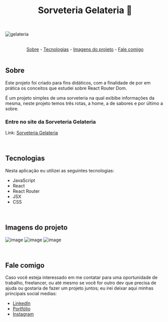 <h1 align="center">Sorveteria Gelateria 🍦</h1>

<br>

![gelateria](https://user-images.githubusercontent.com/75648386/195440901-a20fe05f-c666-430e-8c4d-3ad5fb539912.gif)

<br>

<div align="center">
  <a href="#sobre">Sobre</a> -
  <a href="#tecnologias">Tecnologias</a> -
  <a href="#imagens-do-projeto">Imagens do projeto</a> -
  <a href="#fale-comigo">Fale comigo</a>
</div>

<br>

## Sobre

<p>Este projeto foi criado para fins didáticos, com a finalidade de por em prática os conceitos que estudei sobre React Router Dom.</p>
<p>É um projeto simples de uma sorveteria na qual exibibe informações da mesma, neste projeto temos três rotas, a home, a de sabores e por último a sobre.</p>

### Entre no site da Sorveteria Gelateria

Link: <a href="https://sorveteria-gelateria-luizmeraki.vercel.app/" target="blank">Sorveteria Gelateria</a>

<br>

## Tecnologias

<p>Nesta aplicação eu utilizei as seguintes tecnologias:</p>

<ul>
  <li>JavaScript</li>
  <li>React</li>
  <li>React Router</li>
  <li>JSX</li>
  <li>CSS</li>
</ul>

<br>

## Imagens do projeto

![image](https://user-images.githubusercontent.com/75648386/183256797-b7ffddcd-f868-4c83-8e5f-8d6185f20592.png)
![image](https://user-images.githubusercontent.com/75648386/183256814-522d9cc0-2515-4009-b402-09745a7e6e5c.png)
![image](https://user-images.githubusercontent.com/75648386/183256845-63f40f18-ca9a-4fb0-8de8-55bf094bc801.png)

<br>

## Fale comigo

<p>Caso você esteja interessado em me contatar para uma oportunidade de trabalho, freelancer, ou até mesmo se você for outro dev que precisa de ajuda ou gostaria de fazer
  um projeto juntos; eu irei deixar aqui minhas principais social medias:
</p>

<ul>
  <li><a href="https://www.linkedin.com/in/luiz-henrique-dev-frontend/" target="_blank">LinkedIn</a></li>
  <li><a href="https://portfolio-luizmeraki.vercel.app/" target="_blank">Portfólio</a></li>
  <li><a href="https://www.instagram.com/luizmeraki/" target="_blank">Instagram</a></li>
</ul>
